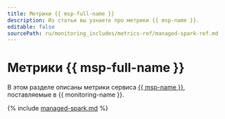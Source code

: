 ```yaml
---
title: Метрики {{ msp-full-name }}
description: Из статьи вы узнаете про метрики {{ msp-name }}.
editable: false
sourcePath: ru/monitoring_includes/metrics-ref/managed-spark-ref.md
---
```


# Метрики {{ msp-full-name }}

В этом разделе описаны метрики сервиса [{{ msp-name }}](../../managed-spark/), поставляемые в {{ monitoring-name }}.

{% include [managed-spark.md](../../_includes/monitoring/metrics-ref/managed-spark.md) %}